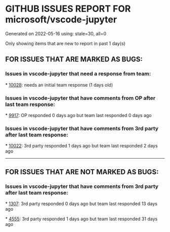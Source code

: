 
# GITHUB ISSUES REPORT FOR microsoft/vscode-jupyter


Generated on 2022-05-16 using: stale=30, all=0


Only showing items that are new to report in past 1 day(s)


## FOR ISSUES THAT ARE MARKED AS BUGS:


### Issues in vscode-jupyter that need a response from team:


\* [10028](https://github.com/microsoft/vscode-jupyter/issues/10028 "Notebook freezes when using any imported module."): needs an initial team response (1 days old)

### Issues in vscode-jupyter that have comments from OP after last team response:


\* [9917](https://github.com/microsoft/vscode-jupyter/issues/9917 "command not found when I try execute shell script in jupyter cell"): OP responded 0 days ago but team last responded 0 days ago

### Issues in vscode-jupyter that have comments from 3rd party after last team response:


\* [10022](https://github.com/microsoft/vscode-jupyter/issues/10022 "Enter not working for local jupyter instance specification"): 3rd party responded 1 days ago but team last responded 2 days ago

---

## FOR ISSUES THAT ARE NOT MARKED AS BUGS:


### Issues in vscode-jupyter that have comments from 3rd party after last team response:


\* [1307](https://github.com/microsoft/vscode-jupyter/issues/1307 "Contextual help"): 3rd party responded 0 days ago but team last responded 13 days ago

\* [4555](https://github.com/microsoft/vscode-jupyter/issues/4555 "Auto refresh imports (support %autoreload magic) "): 3rd party responded 1 days ago but team last responded 31 days ago
